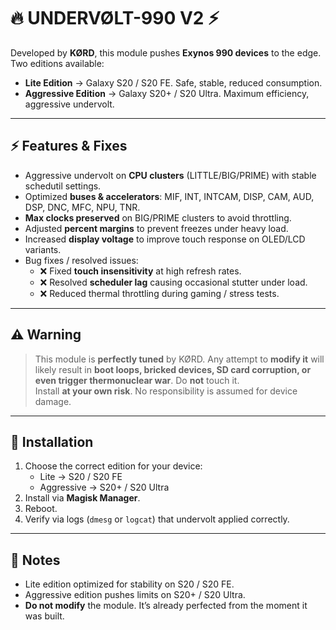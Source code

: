 # 🔥 UNDERVØLT-990 V2 ⚡

Developed by **KØRD**, this module pushes **Exynos 990 devices** to the edge.  
Two editions available:  

- **Lite Edition** → Galaxy S20 / S20 FE. Safe, stable, reduced consumption.  
- **Aggressive Edition** → Galaxy S20+ / S20 Ultra. Maximum efficiency, aggressive undervolt.  

---

## ⚡ Features & Fixes
- Aggressive undervolt on **CPU clusters** (LITTLE/BIG/PRIME) with stable schedutil settings.
- Optimized **buses & accelerators**: MIF, INT, INTCAM, DISP, CAM, AUD, DSP, DNC, MFC, NPU, TNR.
- **Max clocks preserved** on BIG/PRIME clusters to avoid throttling.
- Adjusted **percent margins** to prevent freezes under heavy load.
- Increased **display voltage** to improve touch response on OLED/LCD variants.
- Bug fixes / resolved issues:
  - ❌ Fixed **touch insensitivity** at high refresh rates.  
  - ❌ Resolved **scheduler lag** causing occasional stutter under load.  
  - ❌ Reduced thermal throttling during gaming / stress tests.  

---

## ⚠️ Warning
> This module is **perfectly tuned** by KØRD. Any attempt to **modify it** will likely result in **boot loops, bricked devices, SD card corruption, or even trigger thermonuclear war**. Do **not** touch it.  
> Install **at your own risk**. No responsibility is assumed for device damage.  

---

## 🚀 Installation
1. Choose the correct edition for your device:
   - Lite → S20 / S20 FE
   - Aggressive → S20+ / S20 Ultra
2. Install via **Magisk Manager**.
3. Reboot.
4. Verify via logs (`dmesg` or `logcat`) that undervolt applied correctly.

---

## 📌 Notes
- Lite edition optimized for stability on S20 / S20 FE.  
- Aggressive edition pushes limits on S20+ / S20 Ultra.  
- **Do not modify** the module. It’s already perfected from the moment it was built.

